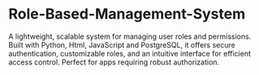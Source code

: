 # Role-Based-Management-System
A lightweight, scalable system for managing user roles and permissions. Built with Python, Html, JavaScript and PostgreSQL, it offers secure authentication, customizable roles, and an intuitive interface for efficient access control. Perfect for apps requiring robust authorization.
